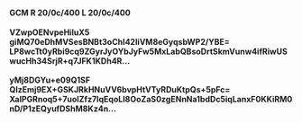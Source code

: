 #### GCM R 20/0c/400 L 20/0c/400
**VZwpOENvpeHiluX5**<br/>**giMQ70eDhMVSesBNBt3oChI42IiVM8eGyqsbWP2/YBE=**<br/>**LP8wcTt0yRbi9cq9ZGyrJyOYbJyFw5MxLabQBsoDrtSkmVunw4ifRiwUSwucHh34SrjR+q7JFK1KDh4R...**<br/><br/>
**yMj8DGYu+e09Q1SF**<br/>**QlzEmj9EX+GSKJRkHNuVV6bvpHtVTyRDuKtpQs+5pFc=**<br/>**XalPGRnoq5+7uoIZfz7IqEqoLI8OoZaS0zgENnNa1bdDc5iqLanxF0KKiRM0nD/P1zEQyufDShM8Kz4n...**